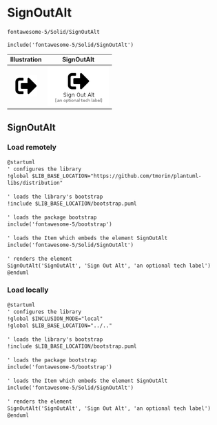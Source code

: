 # SignOutAlt


```text
fontawesome-5/Solid/SignOutAlt
```

```text
include('fontawesome-5/Solid/SignOutAlt')
```



| Illustration | SignOutAlt |
| :---: | :---: |
| ![illustration for Illustration](../../fontawesome-5/Solid/SignOutAlt.png) | ![illustration for SignOutAlt](../../fontawesome-5/Solid/SignOutAlt.Local.png) |




## SignOutAlt

### Load remotely
```plantuml
@startuml
' configures the library
!global $LIB_BASE_LOCATION="https://github.com/tmorin/plantuml-libs/distribution"

' loads the library's bootstrap
!include $LIB_BASE_LOCATION/bootstrap.puml

' loads the package bootstrap
include('fontawesome-5/bootstrap')

' loads the Item which embeds the element SignOutAlt
include('fontawesome-5/Solid/SignOutAlt')

' renders the element
SignOutAlt('SignOutAlt', 'Sign Out Alt', 'an optional tech label')
@enduml
```

### Load locally
```plantuml
@startuml
' configures the library
!global $INCLUSION_MODE="local"
!global $LIB_BASE_LOCATION="../.."

' loads the library's bootstrap
!include $LIB_BASE_LOCATION/bootstrap.puml

' loads the package bootstrap
include('fontawesome-5/bootstrap')

' loads the Item which embeds the element SignOutAlt
include('fontawesome-5/Solid/SignOutAlt')

' renders the element
SignOutAlt('SignOutAlt', 'Sign Out Alt', 'an optional tech label')
@enduml
```

